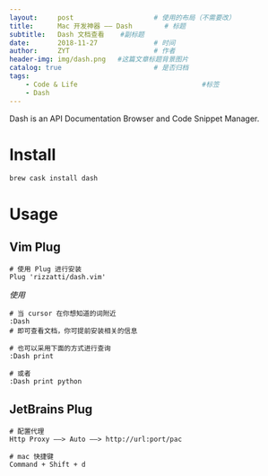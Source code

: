 ```yaml
---
layout:     post                    # 使用的布局（不需要改）
title:      Mac 开发神器 —— Dash        # 标题 
subtitle:   Dash 文档查看    #副标题
date:       2018-11-27              # 时间
author:     ZYT                     # 作者
header-img: img/dash.png   #这篇文章标题背景图片
catalog: true                       # 是否归档
tags:
    - Code & Life                               #标签
    - Dash 
---
```


Dash is an API Documentation Browser and Code Snippet Manager.

# Install

```
brew cask install dash
```

# Usage

## Vim Plug

```
# 使用 Plug 进行安装
Plug 'rizzatti/dash.vim'
```

*使用*

```
# 当 cursor 在你想知道的词附近
:Dash
# 即可查看文档，你可提前安装相关的信息

# 也可以采用下面的方式进行查询
:Dash print 

# 或者
:Dash print python
```

## JetBrains Plug

```
# 配置代理
Http Proxy ——> Auto ——> http://url:port/pac

# mac 快捷键
Command + Shift + d
```

